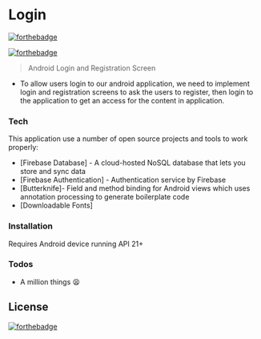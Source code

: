 #  Login

[![forthebadge](https://forthebadge.com/images/badges/built-for-android.svg)](https://forthebadge.com)

[![forthebadge](https://forthebadge.com/images/badges/built-with-love.svg)](https://forthebadge.com)


> Android Login and Registration Screen

 - To allow users login to our android application, we need to implement login and registration screens to ask the users to register, then login to the application to get an access for the content in application.

### Tech

This application use a number of open source projects and tools to work properly:

* [Firebase Database] - A cloud-hosted NoSQL database that lets you store and sync data
* [Firebase Authentication] - Authentication service by Firebase
* [Butterknife]- Field and method binding for Android views which uses annotation processing to generate boilerplate code
* [Downloadable Fonts]



### Installation

Requires Android device running API 21+

### Todos

 - A million things   😫

License
---

[![forthebadge](https://forthebadge.com/images/badges/gluten-free.svg)](https://forthebadge.com)

